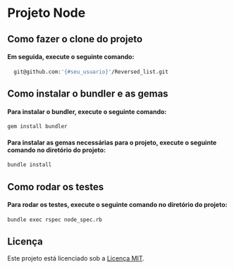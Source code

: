 # Projeto Node

## Como fazer o clone do projeto

#### Em seguida, execute o seguinte comando:
```bash
  git@github.com:'{#seu_usuario}'/Reversed_list.git
```
## Como instalar o bundler e as gemas

#### Para instalar o bundler, execute o seguinte comando:
```bash
gem install bundler
```
#### Para instalar as gemas necessárias para o projeto, execute o seguinte comando no diretório do projeto:
```bash
bundle install
```

## Como rodar os testes

#### Para rodar os testes, execute o seguinte comando no diretório do projeto:
```bash
bundle exec rspec node_spec.rb
```

## Licença

Este projeto está licenciado sob a [Licença MIT](LICENSE).

